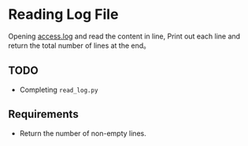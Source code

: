 # Reading Log File

Opening [access.log](assets/access.log) and read the content in line, Print out each line and return the total number of lines at the end。


## TODO

- Completing `read_log.py`

## Requirements
- Return the number of non-empty lines.
